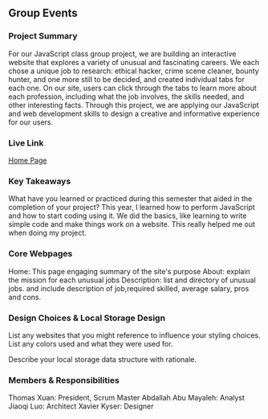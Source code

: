 ## Group Events

### Project Summary

For our JavaScript class group project, we are building an interactive website that explores a variety of unusual and fascinating careers. We each chose a unique job to research: ethical hacker, crime scene cleaner, bounty hunter, and one more still to be decided, and created individual tabs for each one. On our site, users can click through the tabs to learn more about each profession, including what the job involves, the skills needed, and other interesting facts. Through this project, we are applying our JavaScript and web development skills to design a creative and informative experience for our users.

### Live Link

[Home Page](https://{username}.github.io/{reponame}/final)

### Key Takeaways

What have you learned or practiced during this semester that aided in the completion of your project? This year, I learned how to perform JavaScript and how to start coding using it. We did the basics, like learning to write simple code and make things work on a website. This really helped me out when doing my project.

### Core Webpages

Home: This page engaging summary of the site's purpose
About: explain the mission for each unusual jobs
Description: list and directory of unusual jobs. and include description of job,required skilled, average salary, pros and cons. 

### Design Choices & Local Storage Design

List any websites that you might reference to influence your styling choices. List any colors used and what they were used for.

Describe your local storage data structure with rationale.

### Members & Responsibilities

Thomas Xuan: President, Scrum Master
Abdallah Abu Mayaleh: Analyst
Jiaoqi Luo: Architect
Xavier Kyser: Designer

